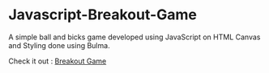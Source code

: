 # Javascript-Breakout-Game

A simple ball and bicks game developed using JavaScript on HTML Canvas and Styling done using Bulma.

Check it out :
[Breakout Game](https://deepakshisud.github.io/Javascript-Breakout-Game)

